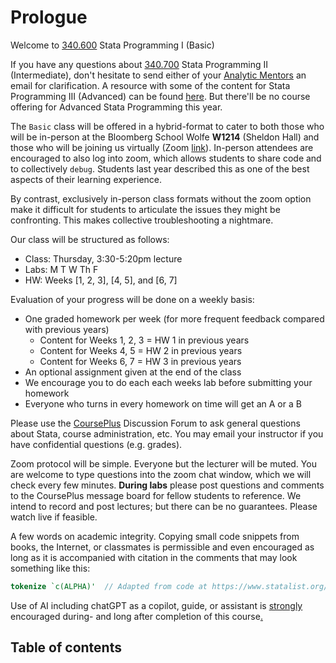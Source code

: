 


# Prologue

Welcome to [340.600](https://publichealth.jhu.edu/course/38901) Stata Programming I (Basic)  

If you have any questions about [340.700](https://publichealth.jhu.edu/course/38901) Stata Programming II (Intermediate), don't hesitate to send either of your [Analytic Mentors](https://jhustata.github.io/basic/quickrefs.html) an email for clarification. A resource with some of the content for Stata Programming III (Advanced) can be found [here](https://jhufena.github.io/home/intro.html). But there'll be no course offering for Advanced Stata Programming this year.

The `Basic` class will be offered in a hybrid-format to cater to both those who will be in-person at the Bloomberg School Wolfe **W1214** (Sheldon Hall) and those who will be joining us virtually (Zoom [link](https://jhjhm.zoom.us/j/98481767907)). In-person attendees are encouraged to also log into zoom, which allows students to share code and to collectively `debug`. Students last year described this as one of the best aspects of their learning experience. 

By contrast, exclusively in-person class formats without the zoom option make it difficult for students to articulate the issues they might be confronting. This makes collective troubleshooting a nightmare. 

Our class will be structured as follows:
   
   + Class: Thursday, 3:30-5:20pm lecture
   + Labs: M T W Th F
   + HW: Weeks [1, 2, 3], [4, 5], and [6, 7]     
     
Evaluation of your progress will be done on a weekly basis:

   + One graded homework per week (for more frequent feedback compared with previous years)
      - Content for Weeks 1, 2, 3 = HW 1 in previous years
      - Content for Weeks 4, 5 = HW 2 in previous years
      - Content for Weeks 6, 7 = HW 3 in previous years
   + An optional assignment given at the end of the class 
   + We encourage you to do each each weeks lab before submitting your homework
   + Everyone who turns in every homework on time will get an A or a B

Please use the [CoursePlus](https://courseplus.jhu.edu/core/index.cfm/go/course.home/coid/21040/) Discussion Forum to ask general questions about Stata, course administration, etc. You may email your instructor if you have confidential questions (e.g. grades). 

Zoom protocol will be simple. Everyone but the lecturer will be muted. You are welcome to type questions into the zoom chat window, which we will check every few minutes. **During labs** please post questions and comments to the CoursePlus message board for fellow students to reference. We intend to record and post lectures; but there can be no guarantees. Please watch live if feasible.

A few words on academic integrity. Copying small code snippets from books, the Internet, or classmates is permissible and even encouraged as long as it is accompanied with citation in the comments that may look something like this:

```stata
tokenize `c(ALPHA)'  // Adapted from code at https://www.statalist.org/forums/forum/general-stata-discussion/general/1380433-creating-a-counter-with-alphabets
```

Use of AI including chatGPT as a copilot, guide, or assistant is <u>strongly</u> encouraged during- and long after completion of this course[.](labs.md)

## Table of contents

```{tableofcontents}
```

